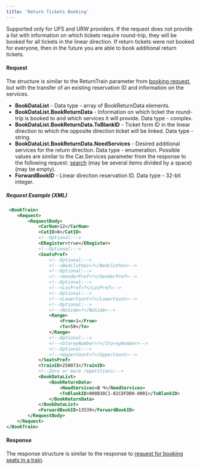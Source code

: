 ```yaml
---
title: 'Return Tickets Booking'
---
```


Supported only for UFS and URW providers.
If the request does not provide a list with information on which tickets require round-trip, they will be booked for all tickets in the linear direction.
If return tickets were not booked for everyone, then in the future you are able to book additional return tickets. 

#### Request

The structure is similar to the ReturnTrain parameter from [booking request](/trains/trains_stages/booktrain), but with the transfer of an existing reservation ID and information on the services.

-   **BookDataList** - Data type - array of BookReturnData elements.
-   **BookDataList.BookReturnData** - Information on which ticket the round-trip is booked to and which services it will provide. Data type - complex. 
-   **BookDataList.BookReturnData.ToBlankID** - Ticket form ID in the linear direction to which the opposite direction ticket will be linked. Data type - string.
-   **BookDataList.BookReturnData.NeedServices** - Desired additional services for the return direction. Data type - enumeration. Possible values are similar to the Car.Services parameter from the response to the following request: [search](/trains/trains_stages/searchtrains) (may be several items divided by a space) (may be empty).
-   **ForwardBookID** - Linear direction reservation ID. Data type - 32-bit integer.

##### Request Example (XML)
```xml
 <BookTrain>
    <Request>
        <RequestBody>
            <CarNum>12</CarNum>
            <CatID>0</CatID>
            <!--Optional:-->
            <ERegister>true</ERegister>
            <!--Optional:-->
            <SeatsPref>
                <!--Optional:-->
                <!--<Bedclothes>?</Bedclothes>-->
                <!--Optional:-->
                <!--<GenderPref>?</GenderPref>-->
                <!--Optional:-->
                <!--<LocPref>?</LocPref>-->
                <!--Optional:-->
                <!--<LowerCount>?</LowerCount>-->
                <!--Optional:-->
                <!--<NoSide>?</NoSide>-->
                <Range>
                    <From>1</From>
                    <To>50</To>
                </Range>
                <!--Optional:-->
                <!--<StoreyNumber>?</StoreyNumber>-->
                <!--Optional:-->
                <!--<UpperCount>?</UpperCount>-->
            </SeatsPref>
            <TrainID>258073</TrainID>
            <!--Zero or more repetitions:-->
            <BookDataList>
                <BookReturnData>
                    <NeedServices>Ш Ч</NeedServices>
                    <ToBlankID>000B38C1-02C8FDD0-0001</ToBlankID>
                </BookReturnData>
            </BookDataList>
            <ForwardBookID>13539</ForwardBookID>
        </RequestBody>
    </Request>
</BookTrain>
```

#### Response

The response structure is similar to the response to [request for booking seats in a train](/trains/trains_stages/booktrain).